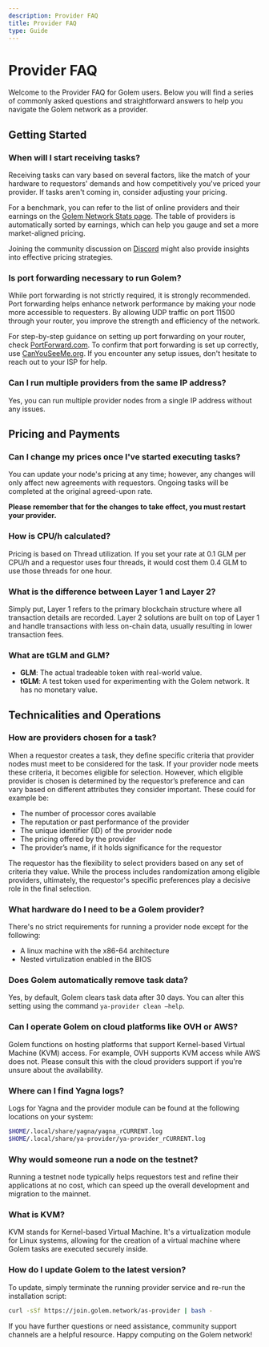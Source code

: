 ```yaml
---
description: Provider FAQ
title: Provider FAQ
type: Guide
---
```


# Provider FAQ

Welcome to the Provider FAQ for Golem users. Below you will find a series of commonly asked questions and straightforward answers to help you navigate the Golem network as a provider.

## Getting Started

### When will I start receiving tasks?

Receiving tasks can vary based on several factors, like the match of your hardware to requestors' demands and how competitively you've priced your provider. If tasks aren't coming in, consider adjusting your pricing.

For a benchmark, you can refer to the list of online providers and their earnings on the [Golem Network Stats page](https://stats.golem.network/network/providers/online). The table of providers is automatically sorted by earnings, which can help you gauge and set a more market-aligned pricing.

Joining the community discussion on [Discord](https://chat.golem.network/) might also provide insights into effective pricing strategies.

### Is port forwarding necessary to run Golem?

While port forwarding is not strictly required, it is strongly recommended. Port forwarding helps enhance network performance by making your node more accessible to requesters. By allowing UDP traffic on port 11500 through your router, you improve the strength and efficiency of the network.

For step-by-step guidance on setting up port forwarding on your router, check [PortForward.com](https://portforward.com/). To confirm that port forwarding is set up correctly, use [CanYouSeeMe.org](https://canyouseeme.org/). If you encounter any setup issues, don't hesitate to reach out to your ISP for help.

### Can I run multiple providers from the same IP address?

Yes, you can run multiple provider nodes from a single IP address without any issues.

## Pricing and Payments

### Can I change my prices once I've started executing tasks?

You can update your node's pricing at any time; however, any changes will only affect new agreements with requestors. Ongoing tasks will be completed at the original agreed-upon rate.

**Please remember that for the changes to take effect, you must restart your provider.**

### How is CPU/h calculated?

Pricing is based on Thread utilization. If you set your rate at 0.1 GLM per CPU/h and a requestor uses four threads, it would cost them 0.4 GLM to use those threads for one hour.

### What is the difference between Layer 1 and Layer 2?

Simply put, Layer 1 refers to the primary blockchain structure where all transaction details are recorded. Layer 2 solutions are built on top of Layer 1 and handle transactions with less on-chain data, usually resulting in lower transaction fees.

### What are tGLM and GLM?

- **GLM**: The actual tradeable token with real-world value.
- **tGLM**: A test token used for experimenting with the Golem network. It has no monetary value.

## Technicalities and Operations

### How are providers chosen for a task?

When a requestor creates a task, they define specific criteria that provider nodes must meet to be considered for the task. If your provider node meets these criteria, it becomes eligible for selection. However, which eligible provider is chosen is determined by the requestor’s preference and can vary based on different attributes they consider important. These could for example be:

- The number of processor cores available
- The reputation or past performance of the provider
- The unique identifier (ID) of the provider node
- The pricing offered by the provider
- The provider’s name, if it holds significance for the requestor

The requestor has the flexibility to select providers based on any set of criteria they value. While the process includes randomization among eligible providers, ultimately, the requestor's specific preferences play a decisive role in the final selection.

### What hardware do I need to be a Golem provider?

There's no strict requirements for running a provider node except for the following:

- A linux machine with the x86-64 architecture
- Nested virtulization enabled in the BIOS

### Does Golem automatically remove task data?

Yes, by default, Golem clears task data after 30 days. You can alter this setting using the command `ya-provider clean –help`.

### Can I operate Golem on cloud platforms like OVH or AWS?

Golem functions on hosting platforms that support Kernel-based Virtual Machine (KVM) access. For example, OVH supports KVM access while AWS does not. Please consult this with the cloud providers support if you're unsure about the availability.

### Where can I find Yagna logs?

Logs for Yagna and the provider module can be found at the following locations on your system:

```bash
$HOME/.local/share/yagna/yagna_rCURRENT.log
$HOME/.local/share/ya-provider/ya-provider_rCURRENT.log
```

### Why would someone run a node on the testnet?

Running a testnet node typically helps requestors test and refine their applications at no cost, which can speed up the overall development and migration to the mainnet.

### What is KVM?

KVM stands for Kernel-based Virtual Machine. It's a virtualization module for Linux systems, allowing for the creation of a virtual machine where Golem tasks are executed securely inside.

### How do I update Golem to the latest version?

To update, simply terminate the running provider service and re-run the installation script:

```bash
curl -sSf https://join.golem.network/as-provider | bash -
```

If you have further questions or need assistance, community support channels are a helpful resource. Happy computing on the Golem network!

